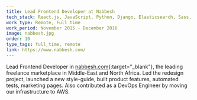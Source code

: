 ```yaml
---
title: Lead Frontend Developer at Nabbesh
tech_stack: React.js, JavaScript, Python, Django, Elasticsearch, Sass, py.test, AWS, Docker, Terraform
work_type: Remote, Full time
work_period: November 2015 - December 2016
image: nabbesh.jpg
order: 10
type_tags: full_time, remote
link: https://www.nabbesh.com/
---
```


Lead Frontend Developer in [nabbesh.com](https://www.nabbesh.com){:target="_blank"}, the leading freelance marketplace in Middle-East and North Africa. Led the redesign project, launched a new style-guide, built product features, automated tests, marketing pages. Also contributed as a DevOps Engineer by moving our infrastructure to AWS.
